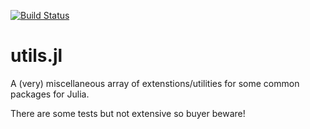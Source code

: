 [![Build Status](https://travis-ci.org/alexmorley/utils.jl.svg?branch=master)](https://travis-ci.org/alexmorley/utils.jl)

# utils.jl
A (very) miscellaneous array of extenstions/utilities for some common packages for Julia.

There are some tests but not extensive so buyer beware!
